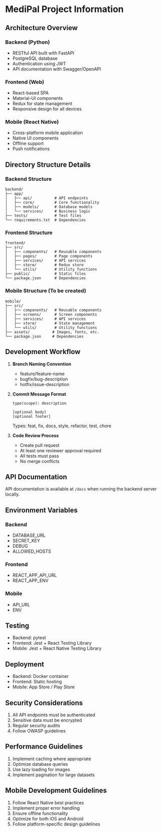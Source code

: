# MediPal Project Information

## Architecture Overview

### Backend (Python)
- RESTful API built with FastAPI
- PostgreSQL database
- Authentication using JWT
- API documentation with Swagger/OpenAPI

### Frontend (Web)
- React-based SPA
- Material-UI components
- Redux for state management
- Responsive design for all devices

### Mobile (React Native)
- Cross-platform mobile application
- Native UI components
- Offline support
- Push notifications

## Directory Structure Details

### Backend Structure
```
backend/
├── app/
│   ├── api/          # API endpoints
│   ├── core/         # Core functionality
│   ├── models/       # Database models
│   └── services/     # Business logic
├── tests/            # Test files
└── requirements.txt  # Dependencies
```

### Frontend Structure
```
frontend/
├── src/
│   ├── components/   # Reusable components
│   ├── pages/        # Page components
│   ├── services/     # API services
│   ├── store/        # Redux store
│   └── utils/        # Utility functions
├── public/           # Static files
└── package.json      # Dependencies
```

### Mobile Structure (To be created)
```
mobile/
├── src/
│   ├── components/   # Reusable components
│   ├── screens/      # Screen components
│   ├── services/     # API services
│   ├── store/        # State management
│   └── utils/        # Utility functions
├── assets/          # Images, fonts, etc.
└── package.json     # Dependencies
```

## Development Workflow

1. **Branch Naming Convention**
   - feature/feature-name
   - bugfix/bug-description
   - hotfix/issue-description

2. **Commit Message Format**
   ```
   type(scope): description
   
   [optional body]
   [optional footer]
   ```
   Types: feat, fix, docs, style, refactor, test, chore

3. **Code Review Process**
   - Create pull request
   - At least one reviewer approval required
   - All tests must pass
   - No merge conflicts

## API Documentation

API documentation is available at `/docs` when running the backend server locally.

## Environment Variables

### Backend
- DATABASE_URL
- SECRET_KEY
- DEBUG
- ALLOWED_HOSTS

### Frontend
- REACT_APP_API_URL
- REACT_APP_ENV

### Mobile
- API_URL
- ENV

## Testing

- Backend: pytest
- Frontend: Jest + React Testing Library
- Mobile: Jest + React Native Testing Library

## Deployment

- Backend: Docker container
- Frontend: Static hosting
- Mobile: App Store / Play Store

## Security Considerations

1. All API endpoints must be authenticated
2. Sensitive data must be encrypted
3. Regular security audits
4. Follow OWASP guidelines

## Performance Guidelines

1. Implement caching where appropriate
2. Optimize database queries
3. Use lazy loading for images
4. Implement pagination for large datasets

## Mobile Development Guidelines

1. Follow React Native best practices
2. Implement proper error handling
3. Ensure offline functionality
4. Optimize for both iOS and Android
5. Follow platform-specific design guidelines 